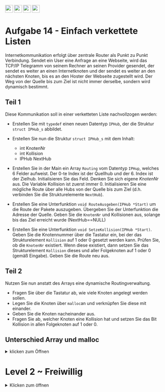 <a href="https://github.com/hshf1/VorlesungC/discussions"><img src="https://img.shields.io/badge/Allgemein-Q%26A-informational?logo=github" height="25"/></a>
<a href="https://github.com/hshf1/VorlesungC/discussions/categories/02_übungsaufgaben"><img src="https://img.shields.io/badge/Übungsaufgaben-Q%26A-informational?logo=c" height="25"/></a>
<a href="https://github.com/hshf1/VorlesungC/discussions/19"><img src="https://img.shields.io/badge/Aufgabe_bewerten-red?logo=c" height="25"/></a>
<a href="https://moodle.hs-hannover.de/course/view.php?id=20976"><img src="https://img.shields.io/badge/Quizfragen-orange?logo=c" height="25"/></a>

# Aufgabe 14 - Einfach verkettete Listen

Internetkommunikation erfolgt über zentrale Router als Punkt zu Punkt Verbindung. Sendet ein User eine Anfrage an eine Webseite, wird das TCP/IP Telegramm von seinem Rechner an seinen Provider gesendet, der sendet es weiter an einen Internetknoten und der sendet es weiter an den nächsten Knoten, bis es an den Hoster der Webseite zugestellt wird. Der Weg von der Quelle bis zum Ziel ist nicht immer derselbe, sondern wird dynamisch bestimmt.


## Teil 1

Diese Kommunikation soll in einer verketteten Liste nachvollzogen werden:

- Erstellen Sie mit ```typedef``` einen neuen Datentyp ```IPHub```, der die Struktur ```struct IPHub_s``` abbildet.
- Erstellen Sie nun die Struktur ```struct IPHub_s``` mit dem Inhalt:
    - int KnotenNr
    - int Kollision
    - IPHub NextHub
- Erstellen Sie in der Main ein Array ```Routing``` vom Datentyp ```IPHup```, welches 6 Felder aufweist. Der 0-te Index ist der Quellhub und der 6. Index ist der Zielhub. Initialisieren Sie das Feld. Denken Sie sich eigene _KnotenNr_ aus. Die Variable Kollision ist zuerst immer 0. Initialisieren Sie eine mögliche Route über alle Hubs von der Quelle bis zum Ziel (d.h. verbinden Sie die Strukturelemente ```NextHub```).

- Erstellen Sie eine Unterfunktion ```void RouteAusgeben(IPHub *Start)``` um die Route der Pakete auszugeben. Übergeben Sie der Unterfunktion die Adresse der Quelle. Geben Sie die ```KnotenNr``` und Kollisionen aus, solange bis das Ziel erreicht wurde (NextHub==NULL)

- Erstellen Sie eine Unterfunktion ```void SetzeKollision(IPHub *Start)```. Geben Sie die Knotennummer über die Tastatur ein, bei der das Strukturelement ```Kollision``` auf 1 oder 0 gesetzt werden kann. Prüfen Sie, ob die ```KnotenNr``` existiert. Wenn diese existiert, dann setzen Sie das Strukturelement ```Kollision``` dieses und aller Folgeknoten auf 1 oder 0 (gemäß Eingabe). Geben Sie die Route neu aus.

## Teil 2

Nutzen Sie nun anstatt des Arrays eine dynamische Routingverwaltung.

- Fragen Sie über die Tastatur ab, wie viele Knoten angelegt werden sollen.
- Legen Sie die Knoten über ```malloc```an und verknüpfen Sie diese mit einander.
- Geben Sie die Knoten nacheinander aus.
- Fragen Sie ab, welcher Knoten eine Kollision hat und setzen Sie das Bit Kollision in allen Folgeknoten auf 1 oder 0.

## Unterschied Array und malloc
<details>
    <summary>klicken zum Öffnen</summary>   

## Verkettete Liste im Array
![Verkettete Liste Array](https://user-images.githubusercontent.com/79829648/129008005-7d9453a9-bbb6-4264-a29e-406273545332.png)

## Verkettete Liste mit malloc   
![Verkettete Liste malloc](https://user-images.githubusercontent.com/79829648/129008068-352088d7-16e5-4d4e-a9da-85d00f0be5a4.png)

  </details>

# Level 2 ~ Freiwillig
<details>
   <summary> Klicken zum öffnen </summary>
    
SS 21 [4]  
    
Bei mehreren Treffen zwischen jeweils zwei Kommilitonen bricht das Coronavirus aus.
Ein Programm soll erstellt werden, welches die Infektionsketten über eine verkettete Liste nachvollzieht und die Matrikelnummern der infizierten Studierenden feststellt.
    
 a) Erstellen Sie eine Struktur PERSONmit entsprechenden Datentypen, welche folgende Informationen abspeichern kann:
  * Matrikelnummer 
  * Eine Wahrheitsvariable, die angibt, ob die Person infiziert ist
  * Einen Zeiger auf eine andere Person, mit der er sich trifft
    
 Programmieren Sie den ersten Teil der main-Methode. Definieren Sie ein Feld von 5 Personen und initialisieren Sie jeweils die ersten
 zwei Strukturelementemit beliebigen Werten. Das dritte Strukturelement, d.h. der Zeiger auf eine Stukturvariable soll so initialisiert werden,
 dass eine beispielhafte Reihenfolge der Treffen implementiert werden kann.
 Person 0 trifft sich mit Person 4, Person 4 mit Person 1, Person 1 mit Person 3, Person 3 mit Person 2. Person 2 trifft sich danach mit niemandemmehr.
 Das Feld soll lokal in der main-Methode erstellt werden.
     
    
b) Schreiben Sie eine Funktion infection_chain, welche einen Zeiger auf die Startperson übergeben bekommt. Zunächst trifft sich diese Startperson mit Ihrem Kontakt, danach dieser Kontakt mit seinem Kontakt usw. (entsprechend der gesetzten Zeiger in der jeweiligen Stukturvariablen). Nutzen Sie dafür eine while Schleife. In jedem Durchlauf ist zu prüfen, ob die momentane Person oder ihr Kontakt infiziert sind. Falls das der Fall ist, sind anschließend beide infiziert. Auf diese Weise infizieren sich alle Personen, die sich in der Kette nach der ersten infizierten Person getroffen haben.
    
    
c) Schreiben Sie eine Funktion nr_infections, welche das Feld als Parameter übergeben bekommt. Die Funktion soll dann für eine beliebige Initialisierung des Feldes die Anzahl der Infizierten aus dem Feld ermitteln und zurückgeben.
    
    
d) Schreiben Sie eine Funktion get_list, welche das Feld und die Anzahl der Infizierten als Parameter übergeben bekommt. Auch hier gehen Sie davon aus, dass das Feld beliebig initialisiert ist. Die Funktion ermittelt die Matrikelnummern der Infizierten und speichert diese in ein Feld von Ganzzahlen, dessen Zeiger sie zurückgibt. Das Ganzzahlfeld soll nur die notwendige Größe haben, d.h. es muss in der Funktion dynamisch erzeugt werden. 
    
    
e) Schreiben Sie eine Funktion output_list, welche das Ganzzahlfeld und die Anzahl der Infizierten als Parameter übergeben bekommt. Es gibt die Matrikelnummern der Infizierten zeilenweise auf dem Bildschirm aus. 

    
f) Hier soll die  main-Methode weitergeführt werden. Es sollen nach Erstellung des Feldes zunächst die Funktion infection_chain aufgerufen werden (siehe b), wobei als Startperson das erste Element des Feldes gewählt werden soll. Danach wird die Anzahl der Infizierten ermittelt (siehe c). Ist diese grösser null, wird die Liste der Infizierten erstellt (siehe d) und ausgegeben (siehe e). 
    
 </details>

